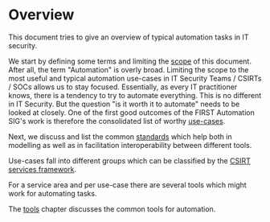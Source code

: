 # Overview

This document tries to give an overview of typical automation tasks in IT security.

We start by defining some terms and limiting the [scope](scope) of this document. After all, the term "Automation" is overly broad. Limiting the scope to the most useful and typical automation use-cases in IT Security Teams / CSIRTs / SOCs allows us to stay focused. Essentially, as every IT practitioner knows, there is a tendency to try to automate everything. This is no different in IT Security. But the question "is it worth it to automate" needs to be looked at closely. One of the  first good outcomes of the FIRST Automation SIG's work is therefore the consolidated list of worthy [use-cases](use-cases/). 

Next, we discuss and list the common [standards](standards_and_related_work) which help both in modelling as well as in facilitation interoperability between different tools.

Use-cases fall into different groups which can be classified by the [CSIRT services framework](https://www.first.org/standards/frameworks/csirts/csirt_services_framework_v2-1).

For a service area and per use-case there are several tools which might work for automating tasks.

The [tools](tools/) chapter discusses the common tools for automation. 

